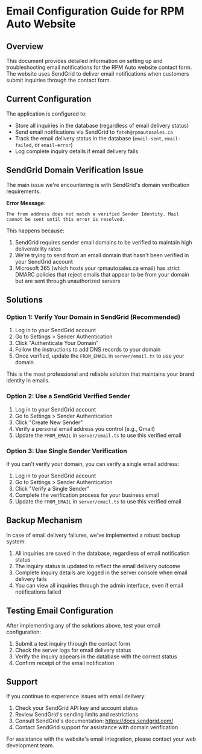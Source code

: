 # Email Configuration Guide for RPM Auto Website

## Overview

This document provides detailed information on setting up and troubleshooting email notifications for the RPM Auto website contact form. The website uses SendGrid to deliver email notifications when customers submit inquiries through the contact form.

## Current Configuration

The application is configured to:
- Store all inquiries in the database (regardless of email delivery status)
- Send email notifications via SendGrid to `fateh@rpmautosales.ca`
- Track the email delivery status in the database (`email-sent`, `email-failed`, or `email-error`)
- Log complete inquiry details if email delivery fails

## SendGrid Domain Verification Issue

The main issue we're encountering is with SendGrid's domain verification requirements. 

**Error Message:**
```
The from address does not match a verified Sender Identity. Mail cannot be sent until this error is resolved.
```

This happens because:

1. SendGrid requires sender email domains to be verified to maintain high deliverability rates
2. We're trying to send from an email domain that hasn't been verified in your SendGrid account
3. Microsoft 365 (which hosts your rpmautosales.ca email) has strict DMARC policies that reject emails that appear to be from your domain but are sent through unauthorized servers

## Solutions

### Option 1: Verify Your Domain in SendGrid (Recommended)

1. Log in to your SendGrid account
2. Go to Settings > Sender Authentication
3. Click "Authenticate Your Domain"
4. Follow the instructions to add DNS records to your domain
5. Once verified, update the `FROM_EMAIL` in `server/email.ts` to use your domain

This is the most professional and reliable solution that maintains your brand identity in emails.

### Option 2: Use a SendGrid Verified Sender

1. Log in to your SendGrid account
2. Go to Settings > Sender Authentication
3. Click "Create New Sender"
4. Verify a personal email address you control (e.g., Gmail)
5. Update the `FROM_EMAIL` in `server/email.ts` to use this verified email

### Option 3: Use Single Sender Verification

If you can't verify your domain, you can verify a single email address:

1. Log in to your SendGrid account
2. Go to Settings > Sender Authentication
3. Click "Verify a Single Sender"
4. Complete the verification process for your business email
5. Update the `FROM_EMAIL` in `server/email.ts` to use this verified email

## Backup Mechanism

In case of email delivery failures, we've implemented a robust backup system:

1. All inquiries are saved in the database, regardless of email notification status
2. The inquiry status is updated to reflect the email delivery outcome
3. Complete inquiry details are logged in the server console when email delivery fails
4. You can view all inquiries through the admin interface, even if email notifications failed

## Testing Email Configuration

After implementing any of the solutions above, test your email configuration:

1. Submit a test inquiry through the contact form
2. Check the server logs for email delivery status
3. Verify the inquiry appears in the database with the correct status
4. Confirm receipt of the email notification

## Support

If you continue to experience issues with email delivery:

1. Check your SendGrid API key and account status
2. Review SendGrid's sending limits and restrictions
3. Consult SendGrid's documentation: https://docs.sendgrid.com/
4. Contact SendGrid support for assistance with domain verification

For assistance with the website's email integration, please contact your web development team.